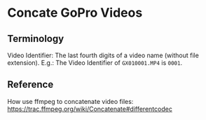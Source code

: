 # Concate GoPro Videos

## Terminology

Video Identifier: The last fourth digits of a video name (without file extension).
E.g.: The Video Identifier of `GX010001.MP4` is `0001`.

## Reference

How use ffmpeg to concatenate video files: <https://trac.ffmpeg.org/wiki/Concatenate#differentcodec>
